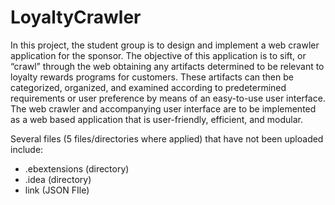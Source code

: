 # LoyaltyCrawler

In this project, the student group is to design and implement a web crawler application for the sponsor. The objective of this application is to sift, or “crawl” through the web obtaining any artifacts determined to be relevant to loyalty rewards programs for customers. These artifacts can then be categorized, organized, and examined according to predetermined requirements or user preference by means of an easy-to-use user interface. The web crawler and accompanying user interface are to be implemented as a web based application that is user-friendly, efficient, and modular.

Several files (5 files/directories where applied) that have not been uploaded include: 
* .ebextensions (directory)
* .idea (directory)
* link (JSON FIle)
